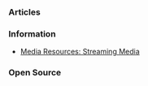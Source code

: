 



### Articles



### Information
- [Media Resources: Streaming Media](https://library.mtsu.edu/mediaresources)


### Open Source


